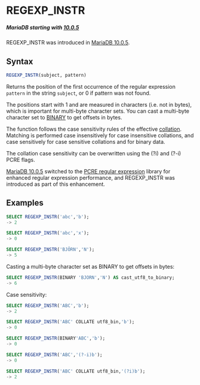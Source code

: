 # REGEXP_INSTR

##### MariaDB starting with [10.0.5](/kb/en/mariadb-1005-release-notes/)

REGEXP_INSTR was introduced in [MariaDB 10.0.5](/kb/en/mariadb-1005-release-notes/).

## Syntax

```sql
REGEXP_INSTR(subject, pattern)
```

Returns the position of the first occurrence of the regular expression `pattern` in the string `subject`, or 0 if pattern was not found.

The positions start with 1 and are measured in characters (i.e. not in bytes), which is important for multi-byte character sets. You can cast a multi-byte character set to [BINARY](/columns-storage-engines-and-plugins/data-types/string-data-types/binary/) to get offsets in bytes.

The function follows the case sensitivity rules of the effective [collation](/kb/en/data-types-character-sets-and-collations/). Matching is performed case insensitively for case insensitive collations, and case sensitively for case sensitive collations and for binary data.

The collation case sensitivity can be overwritten using the (?i) and (?-i) PCRE flags.

[MariaDB 10.0.5](/kb/en/mariadb-1005-release-notes/) switched to the [PCRE regular expression](/kb/en/pcre-regular-expressions/) library for enhanced regular expression performance, and REGEXP_INSTR was introduced as part of this enhancement.

## Examples

```sql
SELECT REGEXP_INSTR('abc','b');
-> 2

SELECT REGEXP_INSTR('abc','x');
-> 0

SELECT REGEXP_INSTR('BJÖRN','N');
-> 5
```

Casting a multi-byte character set as BINARY to get offsets in bytes:

```sql
SELECT REGEXP_INSTR(BINARY 'BJÖRN','N') AS cast_utf8_to_binary;
-> 6
```

Case sensitivity:

```sql
SELECT REGEXP_INSTR('ABC','b');
-> 2

SELECT REGEXP_INSTR('ABC' COLLATE utf8_bin,'b');
-> 0

SELECT REGEXP_INSTR(BINARY'ABC','b');
-> 0

SELECT REGEXP_INSTR('ABC','(?-i)b');
-> 0

SELECT REGEXP_INSTR('ABC' COLLATE utf8_bin,'(?i)b');
-> 2
```